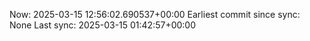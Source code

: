 Now: 2025-03-15 12:56:02.690537+00:00 Earliest commit since sync: None Last sync: 2025-03-15 01:42:57+00:00
